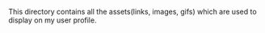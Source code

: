 This directory contains all the assets(links, images, gifs) which are used to display on my user profile.
